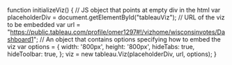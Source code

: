 function initializeViz() {
  // JS object that points at empty div in the html
  var placeholderDiv = document.getElementById("tableauViz");
  // URL of the viz to be embedded
  var url = "https://public.tableau.com/profile/omer1297#!/vizhome/wisconsinvotes/Dashboard1";
  // An object that contains options specifying how to embed the viz
  var options = {
    width: '800px',
    height: '800px',
    hideTabs: true,
    hideToolbar: true,
  };
  viz = new tableau.Viz(placeholderDiv, url, options);
}
